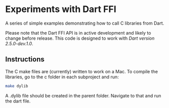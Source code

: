 # Experiments with Dart FFI

A series of simple examples demonstrating how to call C libraries from Dart.

Please note that the Dart FFI API is in active development and likely to change
before release. This code is designed to work with *Dart version 2.5.0-dev.1.0*.

## Instructions

The C make files are (currently) written to work on a Mac. To compile the
libraries, go to the c folder in each subproject and run:

```bash
make dylib
```

A .dylib file should be created in the parent folder. Navigate to that and run
the dart file.

